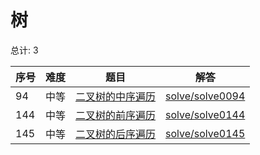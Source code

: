 # 树

<!--- table -->

总计: 3

| 序号 | 难度 | 题目                                                                                  | 解答                                  |
| ---- | ---- | ------------------------------------------------------------------------------------- | ------------------------------------- |
| 94   | 中等 | [二叉树的中序遍历](https://leetcode-cn.com/problems/binary-tree-inorder-traversal/)   | [solve/solve0094](../solve/solve0094) |
| 144  | 中等 | [二叉树的前序遍历](https://leetcode-cn.com/problems/binary-tree-preorder-traversal/)  | [solve/solve0144](../solve/solve0144) |
| 145  | 中等 | [二叉树的后序遍历](https://leetcode-cn.com/problems/binary-tree-postorder-traversal/) | [solve/solve0145](../solve/solve0145) |
